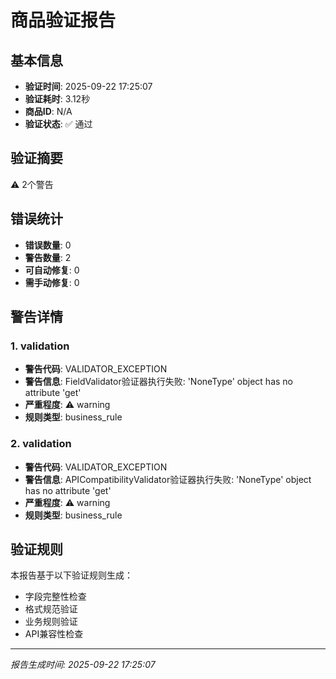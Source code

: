 # 商品验证报告

## 基本信息
- **验证时间**: 2025-09-22 17:25:07
- **验证耗时**: 3.12秒
- **商品ID**: N/A
- **验证状态**: ✅ 通过

## 验证摘要
⚠️ 2个警告

## 错误统计
- **错误数量**: 0
- **警告数量**: 2
- **可自动修复**: 0
- **需手动修复**: 0

## 警告详情
### 1. validation
- **警告代码**: VALIDATOR_EXCEPTION
- **警告信息**: FieldValidator验证器执行失败: 'NoneType' object has no attribute 'get'
- **严重程度**: ⚠️ warning
- **规则类型**: business_rule

### 2. validation
- **警告代码**: VALIDATOR_EXCEPTION
- **警告信息**: APICompatibilityValidator验证器执行失败: 'NoneType' object has no attribute 'get'
- **严重程度**: ⚠️ warning
- **规则类型**: business_rule

## 验证规则
本报告基于以下验证规则生成：
- 字段完整性检查
- 格式规范验证
- 业务规则验证
- API兼容性检查

---
*报告生成时间: 2025-09-22 17:25:07*